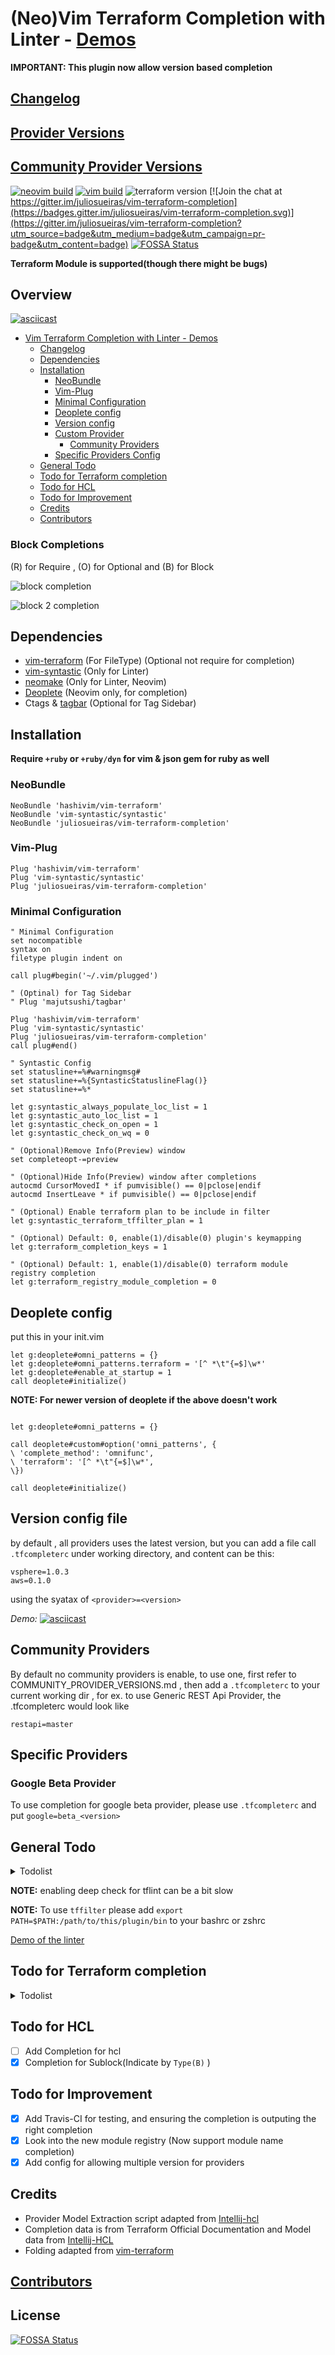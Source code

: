 # (Neo)Vim Terraform Completion with Linter - [Demos](./DEMO.md)

**IMPORTANT: This plugin now allow version based completion**

## [Changelog](./CHANGELOG.md)

## [Provider Versions](./PROVIDER_VERSIONS.md)

## [Community Provider Versions](./COMMUNITY_PROVIDER_VERSIONS.md)

[![neovim build](https://badges.herokuapp.com/travis/juliosueiras/vim-terraform-completion?env=VIM_TYPE=nvim&label=Neovim%20Build)](https://travis-ci.org/juliosueiras/vim-terraform-completion)
[![vim build](https://badges.herokuapp.com/travis/juliosueiras/vim-terraform-completion?env=VIM_TYPE=vim&label=Vim%20Build)](https://travis-ci.org/juliosueiras/vim-terraform-completion)
![terraform version](https://img.shields.io/badge/terraform-0.11.7-blue.svg)
[![Join the chat at https://gitter.im/juliosueiras/vim-terraform-completion](https://badges.gitter.im/juliosueiras/vim-terraform-completion.svg)](https://gitter.im/juliosueiras/vim-terraform-completion?utm_source=badge&utm_medium=badge&utm_campaign=pr-badge&utm_content=badge)
[![FOSSA Status](https://app.fossa.io/api/projects/git%2Bgithub.com%2Fjuliosueiras%2Fvim-terraform-completion.svg?type=shield)](https://app.fossa.io/projects/git%2Bgithub.com%2Fjuliosueiras%2Fvim-terraform-completion?ref=badge_shield)

**Terraform Module is supported(though there might be bugs)**


## Overview

[![asciicast](https://asciinema.org/a/119610.png)](https://asciinema.org/a/119610)

- [Vim Terraform Completion with Linter - Demos](#vim-terraform-completion-with-linter---demosdemomd)
  * [Changelog](#changelog)
  * [Dependencies](#dependencies)
  * [Installation](#installation)
    + [NeoBundle](#neobundle)
    + [Vim-Plug](#vim-plug)
    + [Minimal Configuration](#minimal-configuration)
    + [Deoplete config](#deoplete-config)
    + [Version config](#version-config-file)
    + [Custom Provider](./CUSTOM_PROVIDER.md)
		- [Community Providers](#community-providers)
	- [Specific Providers Config](#specific-providers)
  * [General Todo](#general-todo)
  * [Todo for Terraform completion](#todo-for-terraform-completion)
  * [Todo for HCL](#todo-for-hcl)
  * [Todo for Improvement](#todo-for-improvement)
  * [Credits](#credits)
  * [Contributors](#contributors)

### Block Completions
(R) for Require , (O) for Optional and (B) for Block

![block completion](pics/block_completion1.png)

![block 2 completion](pics/block_completion2.png)

## Dependencies

- [vim-terraform](https://github.com/hashivim/vim-terraform) (For FileType)
  (Optional not require for completion)
- [vim-syntastic](https://github.com/vim-syntastic/syntastic) (Only for Linter)
- [neomake](https://github.com/neomake/neomake) (Only for Linter, Neovim)
- [Deoplete](https://github.com/Shougo/deoplete.nvim) (Neovim only, for completion)
- Ctags & [tagbar](https://github.com/majutsushi/tagbar) (Optional for Tag Sidebar)

## Installation

**Require `+ruby` or `+ruby/dyn` for vim & json gem for ruby as well**

### NeoBundle
```vim
NeoBundle 'hashivim/vim-terraform'
NeoBundle 'vim-syntastic/syntastic'
NeoBundle 'juliosueiras/vim-terraform-completion'
```

### Vim-Plug
```vim
Plug 'hashivim/vim-terraform'
Plug 'vim-syntastic/syntastic'
Plug 'juliosueiras/vim-terraform-completion'
```

### Minimal Configuration
```vim
" Minimal Configuration
set nocompatible
syntax on
filetype plugin indent on

call plug#begin('~/.vim/plugged')

" (Optinal) for Tag Sidebar
" Plug 'majutsushi/tagbar'

Plug 'hashivim/vim-terraform'
Plug 'vim-syntastic/syntastic'
Plug 'juliosueiras/vim-terraform-completion'
call plug#end()

" Syntastic Config
set statusline+=%#warningmsg#
set statusline+=%{SyntasticStatuslineFlag()}
set statusline+=%*

let g:syntastic_always_populate_loc_list = 1
let g:syntastic_auto_loc_list = 1
let g:syntastic_check_on_open = 1
let g:syntastic_check_on_wq = 0

" (Optional)Remove Info(Preview) window
set completeopt-=preview

" (Optional)Hide Info(Preview) window after completions
autocmd CursorMovedI * if pumvisible() == 0|pclose|endif
autocmd InsertLeave * if pumvisible() == 0|pclose|endif

" (Optional) Enable terraform plan to be include in filter
let g:syntastic_terraform_tffilter_plan = 1

" (Optional) Default: 0, enable(1)/disable(0) plugin's keymapping
let g:terraform_completion_keys = 1

" (Optional) Default: 1, enable(1)/disable(0) terraform module registry completion
let g:terraform_registry_module_completion = 0
```

## Deoplete config
put this in your init.vim
```vim
let g:deoplete#omni_patterns = {}
let g:deoplete#omni_patterns.terraform = '[^ *\t"{=$]\w*'
let g:deoplete#enable_at_startup = 1
call deoplete#initialize()
```

**NOTE: For newer version of deoplete if the above doesn't work**

```vim

let g:deoplete#omni_patterns = {}

call deoplete#custom#option('omni_patterns', {
\ 'complete_method': 'omnifunc',
\ 'terraform': '[^ *\t"{=$]\w*',
\})

call deoplete#initialize()
```


## Version config file
by default , all providers uses the latest version, but you can add a file call `.tfcompleterc` under working directory, and content can be this:
```
vsphere=1.0.3
aws=0.1.0
```

using the syatax of `<provider>=<version>`

*Demo:*
[![asciicast](https://asciinema.org/a/157636.png)](https://asciinema.org/a/157636)

## Community Providers

By default no community providers is enable, to use one, first refer to COMMUNITY_PROVIDER_VERSIONS.md , then add a `.tfcompleterc` to your current working dir , for ex. to use Generic REST Api Provider, the .tfcompleterc would look like

```
restapi=master
```

## Specific Providers

### Google Beta Provider

To use completion for google beta provider, please use `.tfcompleterc` and put `google=beta_<version>`

## General Todo
<details>
<summary>Todolist</summary>

- [X] Adapt to Upcoming terraform 0.10
- [X] Added a bot for auto pushing of new provider version 
- [ ] (WIP) Refactoring Regex for linter and completion, and Trying out on api based(so it can integrade with other editor) solution
- [ ] (WIP) More test cases
- [x] Support for Neomake(Require further testing)
- [X] Run terraform plan and output to a new window(`<leader>rr`) 
- [X] Async Run support(For Neovim/Vim 8) 
- [ ] Move regex code to a json(for easier extension)
- [x] Test from zero to useful setup using Docker
- [x] Jump Reference (Ctrl-L first time to jump to resource definition, second time
    on the same line to jump back)
- [x] Show Doc (Ctrl-K)
- [x] Provide config and example
- [x] Integrate Basic `terraform validate` and `tflint` into Synstatic
- [x] Added a custom linter for providing a better error
- [ ] (WIP) Better linter
- [ ] (WIP) Full Snippets
</details>

**NOTE:** enabling deep check for tflint can be a bit slow

**NOTE:** To use `tffilter` please add `export PATH=$PATH:/path/to/this/plugin/bin` to your bashrc or zshrc

[Demo of the linter](https://asciinema.org/a/118441)

## Todo for Terraform completion
<details>
<summary>Todolist</summary>

- [X] (Require more work) Lookup Attributes data using terraform.tfstate
- [X] Evaluate Interpolation
- [ ] (WIP) Custom Provider completion, might do Rest API style due to unstable custom provider
- [ ] Provider
- [x] Completion for functions(file,etc) and basic resource arguments(count,lifecyle, etc)
- [x] Module (Make sure you run `terraform get` beforehand)
- [x] Data
- [x] Resource(with Provider)
- [x] Parameter
- [x] Adding Info to Argument and Attribute(Type not including ,since Info
    already indicate it)
- [x] Variable
- [ ] Cleaner code
- [x] local/offline
- [x] Add completion tags, ingress, and other subblock
- [ ] Further seperate data source from resource
</details>

## Todo for HCL
- [ ] Add Completion for hcl
- [X] Completion for Sublock(Indicate by `Type(B)` )
## Todo for Improvement
- [X] Add Travis-CI for testing, and ensuring the completion is outputing the right completion
- [X] Look into the new module registry (Now support module name completion)
- [X] Add config for allowing multiple version for providers

## Credits
- Provider Model Extraction script adapted from [Intellij-hcl](https://github.com/VladRassokhin/intellij-hcl)
- Completion data is from Terraform Official Documentation and Model data from [Intellij-HCL](https://github.com/VladRassokhin/intellij-hcl/)
- Folding adapted from [vim-terraform](https://github.com/hashivim/vim-terraform)

## [Contributors](./CONTRIBUTORS.md)


## License
[![FOSSA Status](https://app.fossa.io/api/projects/git%2Bgithub.com%2Fjuliosueiras%2Fvim-terraform-completion.svg?type=large)](https://app.fossa.io/projects/git%2Bgithub.com%2Fjuliosueiras%2Fvim-terraform-completion?ref=badge_large)
